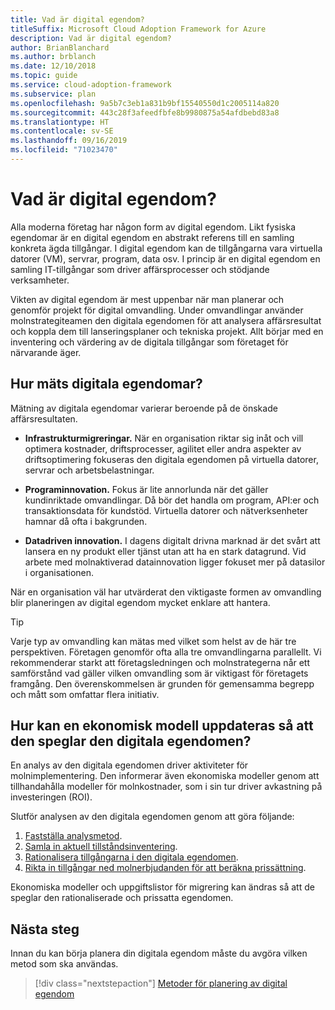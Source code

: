 ```yaml
---
title: Vad är digital egendom?
titleSuffix: Microsoft Cloud Adoption Framework for Azure
description: Vad är digital egendom?
author: BrianBlanchard
ms.author: brblanch
ms.date: 12/10/2018
ms.topic: guide
ms.service: cloud-adoption-framework
ms.subservice: plan
ms.openlocfilehash: 9a5b7c3eb1a831b9bf15540550d1c2005114a820
ms.sourcegitcommit: 443c28f3afeedfbfe8b9980875a54afdbebd83a8
ms.translationtype: HT
ms.contentlocale: sv-SE
ms.lasthandoff: 09/16/2019
ms.locfileid: "71023470"
---
```

<!-- markdownlint-disable MD026 -->

# <a name="what-is-a-digital-estate"></a>Vad är digital egendom?

Alla moderna företag har någon form av digital egendom. Likt fysiska egendomar är en digital egendom en abstrakt referens till en samling konkreta ägda tillgångar. I digital egendom kan de tillgångarna vara virtuella datorer (VM), servrar, program, data osv. I princip är en digital egendom en samling IT-tillgångar som driver affärsprocesser och stödjande verksamheter.

Vikten av digital egendom är mest uppenbar när man planerar och genomför projekt för digital omvandling. Under omvandlingar använder molnstrategiteamen den digitala egendomen för att analysera affärsresultat och koppla dem till lanseringsplaner och tekniska projekt. Allt börjar med en inventering och värdering av de digitala tillgångar som företaget för närvarande äger.

## <a name="how-can-a-digital-estate-be-measured"></a>Hur mäts digitala egendomar?

Mätning av digitala egendomar varierar beroende på de önskade affärsresultaten.

- **Infrastrukturmigreringar.** När en organisation riktar sig inåt och vill optimera kostnader, driftsprocesser, agilitet eller andra aspekter av driftsoptimering fokuseras den digitala egendomen på virtuella datorer, servrar och arbetsbelastningar.

- **Programinnovation.** Fokus är lite annorlunda när det gäller kundinriktade omvandlingar. Då bör det handla om program, API:er och transaktionsdata för kundstöd. Virtuella datorer och nätverksenheter hamnar då ofta i bakgrunden.

- **Datadriven innovation.** I dagens digitalt drivna marknad är det svårt att lansera en ny produkt eller tjänst utan att ha en stark datagrund. Vid arbete med molnaktiverad datainnovation ligger fokuset mer på datasilor i organisationen.

När en organisation väl har utvärderat den viktigaste formen av omvandling blir planeringen av digital egendom mycket enklare att hantera.

> [!TIP]
> Varje typ av omvandling kan mätas med vilket som helst av de här tre perspektiven. Företagen genomför ofta alla tre omvandlingarna parallellt. Vi rekommenderar starkt att företagsledningen och molnstrategerna når ett samförstånd vad gäller vilken omvandling som är viktigast för företagets framgång. Den överenskommelsen är grunden för gemensamma begrepp och mått som omfattar flera initiativ.

## <a name="how-can-a-financial-model-be-updated-to-reflect-the-digital-estate"></a>Hur kan en ekonomisk modell uppdateras så att den speglar den digitala egendomen?

En analys av den digitala egendomen driver aktiviteter för molnimplementering. Den informerar även ekonomiska modeller genom att tillhandahålla modeller för molnkostnader, som i sin tur driver avkastning på investeringen (ROI).

Slutför analysen av den digitala egendomen genom att göra följande:

1. [Fastställa analysmetod](./approach.md).
1. [Samla in aktuell tillståndsinventering](./inventory.md).
1. [Rationalisera tillgångarna i den digitala egendomen](./rationalize.md).
1. [Rikta in tillgångar ned molnerbjudanden för att beräkna prissättning](./calculate.md).

Ekonomiska modeller och uppgiftslistor för migrering kan ändras så att de speglar den rationaliserade och prissatta egendomen.

## <a name="next-steps"></a>Nästa steg

Innan du kan börja planera din digitala egendom måste du avgöra vilken metod som ska användas.

> [!div class="nextstepaction"]
> [Metoder för planering av digital egendom](./approach.md)
